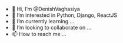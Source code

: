 - 👋 Hi, I’m @DenishVaghasiya
- 👀 I’m interested in Python, Django, ReactJS
- 🌱 I’m currently learning ...
- 💞️ I’m looking to collaborate on ...
- 📫 How to reach me ...

<!---
DenishVaghasiya/DenishVaghasiya is a ✨ special ✨ repository because its `README.md` (this file) appears on your GitHub profile.
You can click the Preview link to take a look at your changes.
--->
